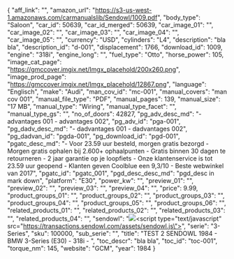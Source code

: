 {
  "aff_link": "",
  "amazon_url": "https://s3-us-west-1.amazonaws.com/carmanualslib/Sendowl/1009.pdf",
  "body_type": "Saloon",
  "car_id": 50639,
  "car_id_merged": 50639,
  "car_image_01": "",
  "car_image_02": "",
  "car_image_03": "",
  "car_image_04": "",
  "car_image_05": "",
  "currency": "USD",
  "cylinders": "L4",
  "description": "bla bla",
  "description_id": "d-001",
  "displacement": 1766,
  "download_id": 1009,
  "engine": "318i",
  "engine_long": "",
  "fuel_type": "Otto",
  "horse_power": 105,
  "image_cat_page": "https://gmccover.imgix.net/Imgx_placehold/200x260.png",
  "image_prod_page": "https://gmccover.imgix.net/Imgx_placehold/12867.png",
  "language": "Englisch",
  "make": "Audi",
  "man_cov_id": "mc-001",
  "manual_covers": "man cov 001",
  "manual_file_type": "PDF",
  "manual_pages": 139,
  "manual_size": "17 MB",
  "manual_type": "Wiring",
  "manual_type_facet": "",
  "manual_type_gs": "",
  "no_of_doors": 42827,
  "pg_adv_desc_md": "- advantages 001 - advantages 002",
  "pg_adv_id": "pga-001",
  "pg_dadv_desc_md": "- dadvantages 001 - dadvantages 002",
  "pg_dadvan_id": "pgda-001",
  "pg_download_id": "pgd-001",
  "pgatc_desc_md": "-  Voor 23.59 uur besteld, morgen gratis bezorgd  -  Morgen gratis ophalen bij 2.600+ ophaalpunten  -  Gratis binnen 30 dagen te retourneren  -  2 jaar garantie op je loopfiets  -  Onze klantenservice is tot 23.59 uur geopend  -  Klanten geven Coolblue een 9,3/10   -  Beste webwinkel van 2017",
  "pgatc_id": "pgatc_001",
  "pgd_desc_desc_md": "pgd_desc in mark down",
  "platform": "E30",
  "power_kw": "",
  "preview_01": "",
  "preview_02": "",
  "preview_03": "",
  "preview_04": "",
  "price": 9.99,
  "product_groups_01": "",
  "product_groups_02": "",
  "product_groups_03": "",
  "product_groups_04": "",
  "product_groups_05": "",
  "product_groups_06": "",
  "related_products_01": "",
  "related_products_02": "",
  "related_products_03": "",
  "related_products_04": "",
  "sendowl": "[![](https://transactions.sendowl.com/assets/external/add-to-cart.png)](https://transactions.sendowl.com/products/77663334/B91701BF/add_to_cart)<script type=\"text/javascript\" src=\"https://transactions.sendowl.com/assets/sendowl.js\"></script>",
  "serie": "3-Series",
  "sku": 100000,
  "sub_serie": "",
  "title": "TEST  2 SENDOWL 1984 - BMW 3-Series  (E30) - 318i - ",
  "toc_descr": "bla bla",
  "toc_id": "toc-001",
  "torque_nm": 145,
  "website": "GCM",
  "year": 1984
}
